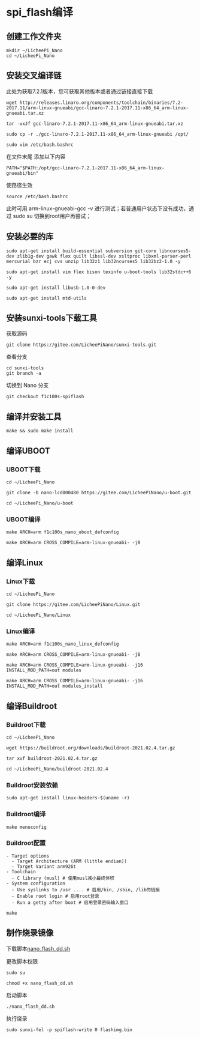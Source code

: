 # spi_flash编译


## 创建工作文件夹

```
mkdir ~/LicheePi_Nano
cd ~/LicheePi_Nano
```

## 安装交叉编译链
此处为获取7.2.1版本，您可获取其他版本或者通过链接直接下载
    
```
wget http://releases.linaro.org/components/toolchain/binaries/7.2-2017.11/arm-linux-gnueabi/gcc-linaro-7.2.1-2017.11-x86_64_arm-linux-gnueabi.tar.xz

tar -vxJf gcc-linaro-7.2.1-2017.11-x86_64_arm-linux-gnueabi.tar.xz

sudo cp -r ./gcc-linaro-7.2.1-2017.11-x86_64_arm-linux-gnueabi /opt/

sudo vim /etc/bash.bashrc
```

在文件末尾 添加以下内容

    PATH="$PATH:/opt/gcc-linaro-7.2.1-2017.11-x86_64_arm-linux-gnueabi/bin"

使路径生效

    source /etc/bash.bashrc

此时可用 arm-linux-gnueabi-gcc -v 进行测试；若普通用户状态下没有成功，通过 sudo su 切换到root用户再尝试；

## 安装必要的库

```
sudo apt-get install build-essential subversion git-core libncurses5-dev zlib1g-dev gawk flex quilt libssl-dev xsltproc libxml-parser-perl mercurial bzr ecj cvs unzip lib32z1 lib32ncurses5 lib32bz2-1.0 -y

sudo apt-get install vim flex bison texinfo u-boot-tools lib32stdc++6 -y

sudo apt-get install libusb-1.0-0-dev

sudo apt-get install mtd-utils
```

## 安装sunxi-tools下载工具

获取源码

    git clone https://gitee.com/LicheePiNano/sunxi-tools.git

查看分支

```
cd sunxi-tools
git branch -a
```

切换到 Nano 分支

    git checkout f1c100s-spiflash

## 编译并安装工具

    make && sudo make install

## 编译UBOOT

### UBOOT下载

```
cd ~/LicheePi_Nano

git clone -b nano-lcd800480 https://gitee.com/LicheePiNano/u-boot.git

cd ~/LicheePi_Nano/u-boot
```

### UBOOT编译

```
make ARCH=arm f1c100s_nano_uboot_defconfig

make ARCH=arm CROSS_COMPILE=arm-linux-gnueabi- -j8
```

## 编译Linux

### Linux下载
```
cd ~/LicheePi_Nano

git clone https://gitee.com/LicheePiNano/Linux.git

cd ~/LicheePi_Nano/Linux
```
### Linux编译
```
make ARCH=arm f1c100s_nano_linux_defconfig

make ARCH=arm CROSS_COMPILE=arm-linux-gnueabi- -j8

make ARCH=arm CROSS_COMPILE=arm-linux-gnueabi- -j16 INSTALL_MOD_PATH=out modules

make ARCH=arm CROSS_COMPILE=arm-linux-gnueabi- -j16 INSTALL_MOD_PATH=out modules_install
```
## 编译Buildroot

### Buildroot下载

```
cd ~/LicheePi_Nano

wget https://buildroot.org/downloads/buildroot-2021.02.4.tar.gz

tar xvf buildroot-2021.02.4.tar.gz

cd ~/LicheePi_Nano/buildroot-2021.02.4
```

### Buildroot安装依赖

    sudo apt-get install linux-headers-$(uname -r)

### Buildroot编译

    make menuconfig

### Buildroot配置
```
- Target options
  - Target Architecture (ARM (little endian))
  - Target Variant arm926t
- Toolchain
  - C library (musl) # 使用musl减小最终体积
- System configuration
  - Use syslinks to /usr .... # 启用/bin, /sbin, /lib的链接
  - Enable root login # 启用root登录
  - Run a getty after boot # 启用登录密码输入窗口

make
```
## 制作烧录镜像

下载脚本[nano_flash_dd.sh](https://dl.sipeed.com/shareURL/LICHEE/Nano/SDK)

更改脚本权限

```
sudo su

chmod +x nano_flash_dd.sh
```
启动脚本

    ./nano_flash_dd.sh

执行烧录

    sudo sunxi-fel -p spiflash-write 0 flashimg.bin
